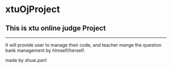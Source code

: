 # xtuOjProject
## This is xtu online judge Project

---

It will provide user to manage their code, and teacher mange the question bank management by himself/herself.

made by shuai.pan!



